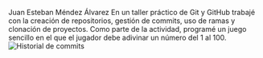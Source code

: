 Juan Esteban Méndez Álvarez
En un taller práctico de Git y GitHub trabajé con la creación de repositorios, gestión de commits, uso de ramas y clonación de proyectos. Como parte de la actividad, programé un juego sencillo en el que el jugador debe adivinar un número del 1 al 100.
![Historial de commits](basesddatos.png)

